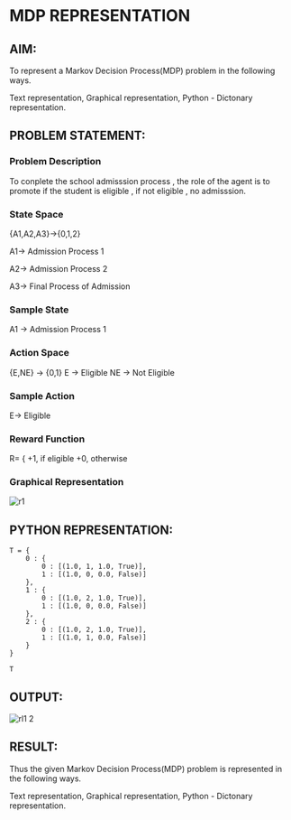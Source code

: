 # MDP REPRESENTATION

## AIM:
To represent a Markov Decision Process(MDP) problem in the following ways.

Text representation, Graphical representation, Python - Dictonary representation.

## PROBLEM STATEMENT:
### Problem Description
To conplete the school admisssion process , the role of the agent is to promote if the student is eligible , if not eligible , no admisssion.

### State Space
{A1,A2,A3}->{0,1,2}

  A1-> Admission Process 1
  
  A2-> Admission Process 2
  
  A3-> Final Process of Admission

### Sample State
A1 -> Admission Process 1

### Action Space

{E,NE} -> {0,1} E -> Eligible NE -> Not Eligible
### Sample Action

E-> Eligible
### Reward Function

R= {
    +1, if eligible
    +0, otherwise


### Graphical Representation

![r1](https://github.com/Vivekreddy8360/mdp-representation/assets/94525701/5a3d00ca-f782-456f-9edf-2283f1216f08)


## PYTHON REPRESENTATION:
```
T = {
    0 : {
        0 : [(1.0, 1, 1.0, True)],
        1 : [(1.0, 0, 0.0, False)]
    },
    1 : {
        0 : [(1.0, 2, 1.0, True)],
        1 : [(1.0, 0, 0.0, False)]
    },
    2 : {
        0 : [(1.0, 2, 1.0, True)],
        1 : [(1.0, 1, 0.0, False)]
    }
}

T
```
## OUTPUT:

![rl1 2](https://github.com/Vivekreddy8360/mdp-representation/assets/94525701/fb5c5d02-3111-4883-8798-e654467a847e)

## RESULT:
Thus the given Markov Decision Process(MDP) problem is represented in the following ways.

Text representation, Graphical representation, Python - Dictonary representation.

